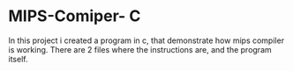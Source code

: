 # MIPS-Comiper- C

In this project i created a program in c, that demonstrate how mips compiler is working. There are 2 files where the instructions are, and the program itself.
